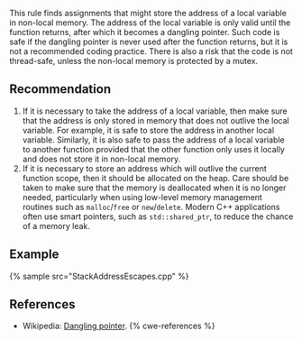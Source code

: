This rule finds assignments that might store the address of a local variable in non-local memory. The address of the local variable is only valid until the function returns, after which it becomes a dangling pointer. Such code is safe if the dangling pointer is never used after the function returns, but it is not a recommended coding practice. There is also a risk that the code is not thread-safe, unless the non-local memory is protected by a mutex.


## Recommendation
1. If it is necessary to take the address of a local variable, then make sure that the address is only stored in memory that does not outlive the local variable. For example, it is safe to store the address in another local variable. Similarly, it is also safe to pass the address of a local variable to another function provided that the other function only uses it locally and does not store it in non-local memory.
1. If it is necessary to store an address which will outlive the current function scope, then it should be allocated on the heap. Care should be taken to make sure that the memory is deallocated when it is no longer needed, particularly when using low-level memory management routines such as `malloc`/`free` or `new`/`delete`. Modern C++ applications often use smart pointers, such as `std::shared_ptr`, to reduce the chance of a memory leak.

## Example
{% sample src="StackAddressEscapes.cpp" %}

## References
* Wikipedia: [Dangling pointer](https://en.wikipedia.org/wiki/Dangling_pointer).
{% cwe-references %}
